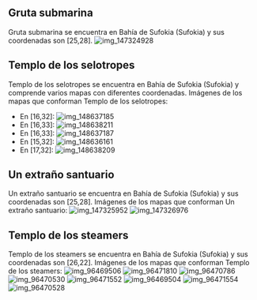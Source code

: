## Gruta submarina
Gruta submarina se encuentra en Bahía de Sufokia (Sufokia) y sus coordenadas son [25,28].
![img_147324928](https://media.discordapp.net/attachments/1115311447145193482/1115327270098309281/147324928.jpg)

## Templo de los selotropes
Templo de los selotropes se encuentra en Bahía de Sufokia (Sufokia) y comprende varios mapas con diferentes coordenadas.
Imágenes de los mapas que conforman Templo de los selotropes:
- En [16,32]: ![img_148637185](https://media.discordapp.net/attachments/1115311447145193482/1115328491819368468/148637185.jpg)
- En [16,33]: ![img_148638211](https://media.discordapp.net/attachments/1115311447145193482/1115328515798204538/148638211.jpg)
- En [16,33]: ![img_148637187](https://media.discordapp.net/attachments/1115311447145193482/1115328511842996325/148637187.jpg)
- En [15,32]: ![img_148636161](https://media.discordapp.net/attachments/1115311447145193482/1115328490519150654/148636161.jpg)
- En [17,32]: ![img_148638209](https://media.discordapp.net/attachments/1115311447145193482/1115328514485395577/148638209.jpg)

## Un extraño santuario
Un extraño santuario se encuentra en Bahía de Sufokia (Sufokia) y sus coordenadas son [25,28].
Imágenes de los mapas que conforman Un extraño santuario:
![img_147325952](https://media.discordapp.net/attachments/1115311447145193482/1115327291044675705/147325952.jpg)
![img_147326976](https://media.discordapp.net/attachments/1115311447145193482/1115327294156836914/147326976.jpg)

## Templo de los steamers
Templo de los steamers se encuentra en Bahía de Sufokia (Sufokia) y sus coordenadas son [26,22].
Imágenes de los mapas que conforman Templo de los steamers:
![img_96469506](https://media.discordapp.net/attachments/1115311447145193482/1115371260835266651/96469506.jpg)
![img_96471810](https://media.discordapp.net/attachments/1115311447145193482/1115371290933608499/96471810.jpg)
![img_96470786](https://media.discordapp.net/attachments/1115311447145193482/1115371266036219984/96470786.jpg)
![img_96470530](https://media.discordapp.net/attachments/1115311447145193482/1115371264429805568/96470530.jpg)
![img_96471552](https://media.discordapp.net/attachments/1115311447145193482/1115371285707489360/96471552.jpg)
![img_96469504](https://media.discordapp.net/attachments/1115311447145193482/1115371259287568404/96469504.jpg)
![img_96471554](https://media.discordapp.net/attachments/1115311447145193482/1115371289536892958/96471554.jpg)
![img_96470528](https://media.discordapp.net/attachments/1115311447145193482/1115371262433316885/96470528.jpg)